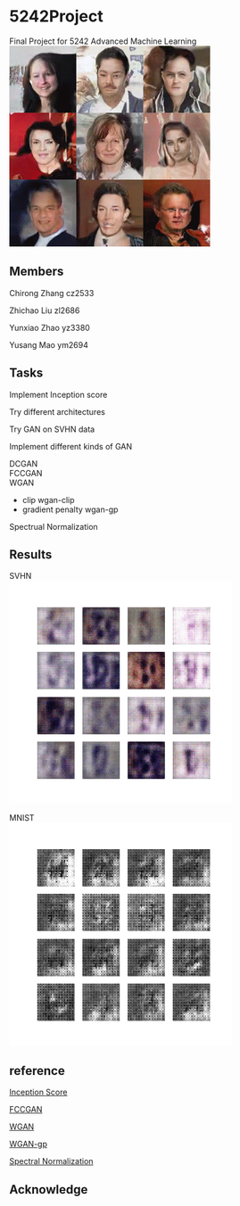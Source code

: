 # 5242Project

Final Project for 5242 Advanced Machine Learning  
![funny](funny.gif)

## Members

Chirong Zhang cz2533

Zhichao Liu zl2686

Yunxiao Zhao yz3380

Yusang Mao ym2694

## Tasks

Implement Inception score

Try different architectures

Try GAN on SVHN data

Implement different kinds of GAN  

DCGAN  
FCCGAN  
WGAN   
- clip wgan-clip  
- gradient penalty wgan-gp  

Spectrual Normalization   

## Results

SVHN  
![svhn](svhn.gif)

MNIST  
![mnist](mnist.gif)

## reference

[Inception Score](https://arxiv.org/abs/1606.03498)  

[FCCGAN](https://arxiv.org/abs/1905.02417)  

[WGAN](https://arxiv.org/abs/1701.07875)

[WGAN-gp](https://arxiv.org/abs/1704.00028)

[Spectral Normalization](https://arxiv.org/abs/1802.05957)

## Acknowledge
